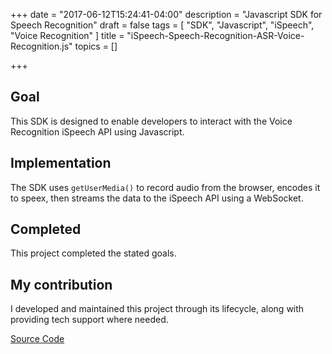 +++
date = "2017-06-12T15:24:41-04:00"
description = "Javascript SDK for Speech Recognition"
draft = false
tags = [ "SDK", "Javascript", "iSpeech", "Voice Recognition" ]
title = "iSpeech-Speech-Recognition-ASR-Voice-Recognition.js"
topics = []

+++

## Goal
This SDK is designed to enable developers to interact with the Voice Recognition iSpeech API using Javascript.

## Implementation
The SDK uses `getUserMedia()` to record audio from the browser, encodes it to speex, then streams the data to the iSpeech API using a WebSocket.

## Completed
This project completed the stated goals.

## My contribution
I developed and maintained this project through its lifecycle, along with providing tech support where needed.

[Source Code](https://github.com/iSpeech/iSpeech-Speech-Recognition-ASR-Voice-Recognition.js)
